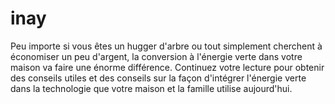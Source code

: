 # inay
Peu importe si vous êtes un hugger d'arbre ou tout simplement cherchent à économiser un peu d'argent, la conversion à l'énergie verte dans votre maison va faire une énorme différence. Continuez votre lecture pour obtenir des conseils utiles et des conseils sur la façon d'intégrer l'énergie verte dans la technologie que votre maison et la famille utilise aujourd'hui.

